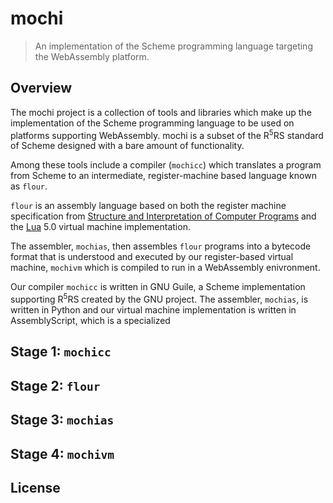 # mochi

> An implementation of the Scheme programming language targeting the WebAssembly platform.

## Overview

The mochi project is a collection of tools and libraries which make up the implementation of the Scheme programming language to be used on platforms supporting WebAssembly. mochi is a subset of the R<sup>5</sup>RS standard of Scheme designed with a bare amount of functionality. 

Among these tools include a compiler (`mochicc`) which translates a program from Scheme to an intermediate, register-machine based language known as `flour`.

`flour` is an assembly language based on both the register machine specification from [Structure and Interpretation of Computer Programs](https://sarabander.github.io/sicp/html/) and the [Lua](https://www.lua.org/doc/jucs05.pdf) 5.0 virtual machine implementation.

The assembler, `mochias`, then assembles `flour` programs into a bytecode format that is understood and executed by our register-based virtual machine, `mochivm` which is compiled to run in a WebAssembly enivronment.

Our compiler `mochicc` is written in GNU Guile, a Scheme implementation supporting R<sup>5</sup>RS created by the GNU project. The assembler, `mochias`, is written in Python and our virtual machine implementation is written in AssemblyScript, which is a specialized

## Stage 1: `mochicc`

## Stage 2: `flour`

## Stage 3: `mochias`

## Stage 4: `mochivm`

## License

